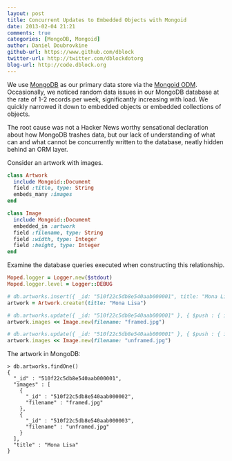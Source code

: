 ```yaml
---
layout: post
title: Concurrent Updates to Embedded Objects with Mongoid
date: 2013-02-04 21:21
comments: true
categories: [MongoDB, Mongoid]
author: Daniel Doubrovkine
github-url: https://www.github.com/dblock
twitter-url: http://twitter.com/dblockdotorg
blog-url: http://code.dblock.org
---
```


We use [MongoDB](http://www.mongodb.org/) as our primary data store via the [Mongoid ODM](http://mongoid.org/). Occasionally, we noticed random data issues in our MongoDB database at the rate of 1-2 records per week, significantly increasing with load. We quickly narrowed it down to embedded objects or embedded collections of objects.

The root cause was not a Hacker News worthy sensational declaration about how MongoDB trashes data, but our lack of understanding of what can and what cannot be concurrently written to the database, neatly hidden behind an ORM layer.

<!-- more -->

Consider an artwork with images.

```ruby
class Artwork
  include Mongoid::Document
  field :title, type: String
  embeds_many :images
end

class Image
  include Mongoid::Document
  embedded_in :artwork
  field :filename, type: String
  field :width, type: Integer  
  field :height, type: Integer
end
```

Examine the database queries executed when constructing this relationship.

```ruby
Moped.logger = Logger.new($stdout)
Moped.logger.level = Logger::DEBUG

# db.artworks.insert({ _id: "510f22c5db8e540aab000001", title: "Mona Lisa" })
artwork = Artwork.create!(title: "Mona Lisa")

# db.artworks.update({ _id: "510f22c5db8e540aab000001" }, { $push : { images: { _id: "510f22c5db8e540aab000002", filename: "framed.jpg" } } })
artwork.images << Image.new(filename: "framed.jpg")

# db.artworks.update({ _id: "510f22c5db8e540aab000001" }, { $push : { images: { _id: "510f22c5db8e540aab000003", filename: "unframed.jpg" } } })
artwork.images << Image.new(filename: "unframed.jpg")
```

The artwork in MongoDB:

```
> db.artworks.findOne()
{
  "_id" : "510f22c5db8e540aab000001",
  "images" : [
    {
      "_id" : "510f22c5db8e540aab000002",
      "filename" : "framed.jpg"
    },
    {
      "_id" : "510f22c5db8e540aab000003",
      "filename" : "unframed.jpg"
    }
  ],
  "title" : "Mona Lisa"
}
```

